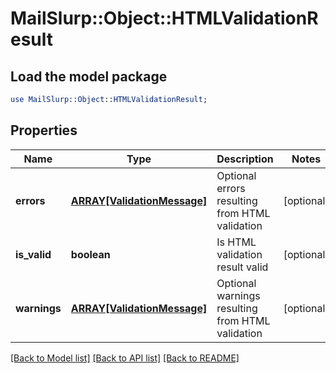 # MailSlurp::Object::HTMLValidationResult

## Load the model package
```perl
use MailSlurp::Object::HTMLValidationResult;
```

## Properties
Name | Type | Description | Notes
------------ | ------------- | ------------- | -------------
**errors** | [**ARRAY[ValidationMessage]**](ValidationMessage.md) | Optional errors resulting from HTML validation | [optional] 
**is_valid** | **boolean** | Is HTML validation result valid | [optional] 
**warnings** | [**ARRAY[ValidationMessage]**](ValidationMessage.md) | Optional warnings resulting from HTML validation | [optional] 

[[Back to Model list]](../README.md#documentation-for-models) [[Back to API list]](../README.md#documentation-for-api-endpoints) [[Back to README]](../README.md)


